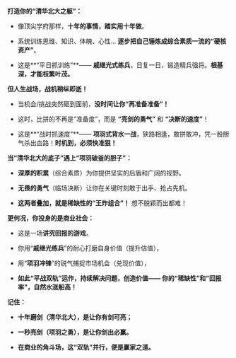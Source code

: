 **打造你的“清华北大之躯”：**

- 像顶尖学府那样，**十年的事情，踏实用十年做**。
    
- 系统训练思维、知识、体魄、心性… **逐步把自己锤炼成综合素质一流的“硬核资产”**。
    
- 这是**“平日抓训练”**—— **戚继光式练兵**，日复一日，锻造精兵强将。**根基深，才能枝繁叶茂。**
    

**但人生战场，战机稍纵即逝！**

- 当机会/挑战突然砸到面前，**没时间让你“再准备准备”！**
    
- 这时，比拼的不再是“准备度”，而是 **“亮剑的勇气”** 和 **“决断的速度”**！
    
- 这是**“战时抓速度”**—— **项羽式背水一战**，狭路相逢，敢拼敢冲，凭一股胆气杀出血路！**时机到，必须快准狠！**
    

**当“清华北大的底子”遇上“项羽破釜的胆子”：**

- **深厚的积累**（综合素质）为你提供坚实的后盾和广阔的视野。
    
- **无畏的勇气**（临场决断）让你在关键时刻敢于出手、抢占先机。
    
- **这两者叠加，就是稀缺性的“王炸组合”！** 想不脱颖而出都难！
    

**更何况，你投身的是商业社会：**

- 这是一场**讲究回报的游戏**。
    
- 你用“**戚继光练兵**”的耐心打磨自身价值（提升估值），
    
- 用“**项羽冲锋**”的锐气捕捉市场机会（兑现价值），
    
- **如此“平战双轨”运作，持续解决问题，创造价值—— 你的“稀缺性”和“回报率”，自然水涨船高！**
    

**记住：**

- **十年磨剑（清华北大），是让你有剑可亮；**
    
- **一秒亮剑（项羽之勇），是让你剑出必赢。**
    
- **在商业的角斗场，这“双轨”并行，便是赢家之道。**
